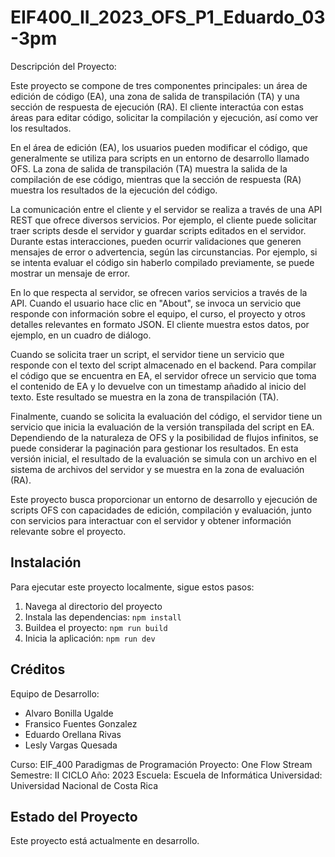 # EIF400_II_2023_OFS_P1_Eduardo_03-3pm

Descripción del Proyecto:

Este proyecto se compone de tres componentes principales: un área de edición de código (EA), una zona de salida de transpilación (TA) y una sección de respuesta de ejecución (RA). El cliente interactúa con estas áreas para editar código, solicitar la compilación y ejecución, así como ver los resultados.

En el área de edición (EA), los usuarios pueden modificar el código, que generalmente se utiliza para scripts en un entorno de desarrollo llamado OFS. La zona de salida de transpilación (TA) muestra la salida de la compilación de ese código, mientras que la sección de respuesta (RA) muestra los resultados de la ejecución del código.

La comunicación entre el cliente y el servidor se realiza a través de una API REST que ofrece diversos servicios. Por ejemplo, el cliente puede solicitar traer scripts desde el servidor y guardar scripts editados en el servidor. Durante estas interacciones, pueden ocurrir validaciones que generen mensajes de error o advertencia, según las circunstancias. Por ejemplo, si se intenta evaluar el código sin haberlo compilado previamente, se puede mostrar un mensaje de error.

En lo que respecta al servidor, se ofrecen varios servicios a través de la API. Cuando el usuario hace clic en "About", se invoca un servicio que responde con información sobre el equipo, el curso, el proyecto y otros detalles relevantes en formato JSON. El cliente muestra estos datos, por ejemplo, en un cuadro de diálogo.

Cuando se solicita traer un script, el servidor tiene un servicio que responde con el texto del script almacenado en el backend. Para compilar el código que se encuentra en EA, el servidor ofrece un servicio que toma el contenido de EA y lo devuelve con un timestamp añadido al inicio del texto. Este resultado se muestra en la zona de transpilación (TA).

Finalmente, cuando se solicita la evaluación del código, el servidor tiene un servicio que inicia la evaluación de la versión transpilada del script en EA. Dependiendo de la naturaleza de OFS y la posibilidad de flujos infinitos, se puede considerar la paginación para gestionar los resultados. En esta versión inicial, el resultado de la evaluación se simula con un archivo en el sistema de archivos del servidor y se muestra en la zona de evaluación (RA).

Este proyecto busca proporcionar un entorno de desarrollo y ejecución de scripts OFS con capacidades de edición, compilación y evaluación, junto con servicios para interactuar con el servidor y obtener información relevante sobre el proyecto.

## Instalación

Para ejecutar este proyecto localmente, sigue estos pasos:

1. Navega al directorio del proyecto
2. Instala las dependencias: `npm install`
3. Buildea el proyecto: `npm run build`
3. Inicia la aplicación: `npm run dev`


## Créditos

Equipo de Desarrollo:
- Alvaro Bonilla Ugalde
- Fransico Fuentes Gonzalez
- Eduardo Orellana Rivas
- Lesly Vargas Quesada

Curso: EIF_400 Paradigmas de Programación
Proyecto: One Flow Stream
Semestre: II CICLO
Año: 2023
Escuela: Escuela de Informática
Universidad: Universidad Nacional de Costa Rica

## Estado del Proyecto

Este proyecto está actualmente en desarrollo.



